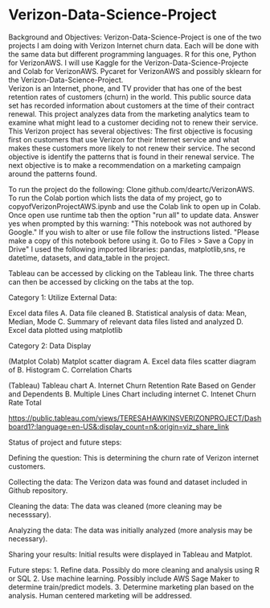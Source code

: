 # Verizon-Data-Science-Project

Background and Objectives:
 Verizon-Data-Science-Project is one of the two projects I am doing with  Verizon Internet churn data. Each will be done with the same data but different programming languages.   R for this one, Python for VerizonAWS.  I will use Kaggle for the  Verizon-Data-Science-Projecte and Colab for VerizonAWS. Pycaret for VerizonAWS and possibly sklearn for the Verizon-Data-Science-Project.       
Verizon is an Internet, phone, and TV provider that has one of the best retention rates of customers (churn) in the world. This public source data set has recorded information about customers at the time of their contract renewal. This project analyzes data from the marketing analytics team to examine what might lead to a customer deciding not to renew their service.
This Verizon project has several objectives: The first objective is focusing first on customers that use Verizon for their Internet service and what makes these customers more likely to not renew their service. The second objective is identify the patterns that is found in their renewal service. The next objective is to make a recommendation on a marketing campaign around the patterns found.

To run the project do the following: Clone github.com/deartc/VerizonAWS. To run the Colab portion which lists the data of my project, go to copyofVerizonProjectAWS.ipynb and use the Colab link to open up in Colab. Once open use runtime tab then the option "run all" to update data. Answer yes when prompted by this warning: "This notebook was not authored by Google." If you wish to alter or use file follow the instructions listed. "Please make a copy of this notebook before using it. Go to Files > Save a Copy in Drive" I used the following imported libraries: pandas, matplotlib,sns, re datetime, datasets, and data_table in the project.

Tableau can be accessed by clicking on the Tableau link. The three charts can then be accessed by clicking on the tabs at the top.

Category 1: Utilize External Data:

Excel data files A. Data file cleaned B. Statistical analysis of data: Mean, Median, Mode C. Summary of relevant data files listed and analyzed D. Excel data plotted using matplotlib

Category 2: Data Display

(Matplot Colab) Matplot scatter diagram A. Excel data files scatter diagram of B. Histogram C. Correlation Charts

(Tableau) Tableau chart A. Internet Churn Retention Rate Based on Gender and Dependents B. Multiple Lines Chart including internet C. Intenet Churn Rate Total

https://public.tableau.com/views/TERESAHAWKINSVERIZONPROJECT/Dashboard1?:language=en-US&:display_count=n&:origin=viz_share_link

Status of project and future steps:

Defining the question: This is determining the churn rate of Verizon internet customers.

Collecting the data: The Verizon data was found and dataset included in Github repository.

Cleaning the data: The data was cleaned (more cleaning may be necesssary).

Analyzing the data: The data was initially analyzed (more analysis may be necessary).

Sharing your results: Initial results were displayed in Tableau and Matplot.

Future steps: 1. Refine data. Possibly do more cleaning and analysis using R or SQL 2. Use machine learning. Possibly include AWS Sage Maker to determine train/predict models. 3. Determine marketing plan based on the analysis. Human centered marketing will be addressed.
